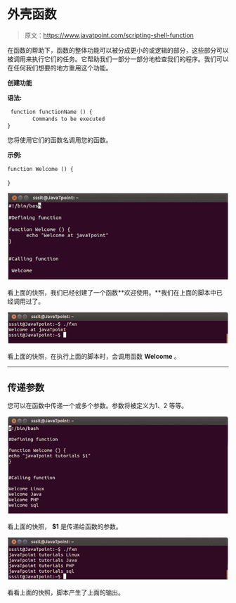 # 外壳函数

> 原文：<https://www.javatpoint.com/scripting-shell-function>

在函数的帮助下，函数的整体功能可以被分成更小的或逻辑的部分，这些部分可以被调用来执行它们的任务。它帮助我们一部分一部分地检查我们的程序。我们可以在任何我们想要的地方重用这个功能。

**创建功能**

**语法:**

```
 function functionName () {
		Commands to be executed
}

```

您将使用它们的函数名调用您的函数。

**示例:**

```
function Welcome () {

}

```

![Linux Shell function 1](img/3129dbe4f71a2e3c2cbbe9f3f18d15a9.png)

看上面的快照，我们已经创建了一个函数**欢迎使用。**我们在上面的脚本中已经调用过了。

![Linux Shell function 2](img/45a009f3a5d8b807750e7e52d7035357.png)

看上面的快照，在执行上面的脚本时，会调用函数 **Welcome** 。

* * *

## 传递参数

您可以在函数中传递一个或多个参数。参数将被定义为$1、$2 等等。

![Linux Shell function 3](img/bdfddf359d5fe3286fb364cc3d9f72cf.png)

看上面的快照， **$1** 是传递给函数的参数。

![Linux Shell function 4](img/598d051bd6ea9b20d680afda8fab700b.png)

看看上面的快照，脚本产生了上面的输出。